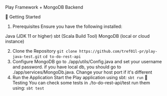 Play Framework + MongoDB Backend

🚀 Getting Started
1. Prerequisites
Ensure you have the following installed:

Java (JDK 11 or higher)
sbt (Scala Build Tool)
MongoDB (local or cloud instance)

2. Clone the Repository
```git clone https://github.com/tref01l-pr/play-java-test.git```
```cd to-do-rest-api```
3. Configure MongoDB
go to ./app/utils/Config.java and set your username and password. 
if you have local db, you should go to ./app/services/MongoDb.java. Change your host port if it's different
4. Run the Application
Start the Play application using sbt:
```sbt run```
🔬 Testing
You can check some tests in ./to-do-rest-api/test
run them using:
```sbt test```